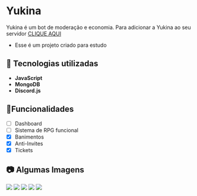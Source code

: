 

# Yukina
Yukina é um bot de moderação e economia.
Para adicionar a Yukina ao seu servidor [CLIQUE AQUI](https://discord.com/oauth2/authorize?client_id=599398298096500747&scope=bot&permissions=8)
- Esse é um projeto criado para estudo
 
## 📡 Tecnologias utilizadas
- **JavaScript**
- **MongoDB**
- **Discord.js**

## 🔰Funcionalidades
 - [ ] Dashboard
 - [ ] Sistema de RPG funcional
 - [x] Banimentos
 - [x] Anti-Invites
 - [x] Tickets

## 📷 Algumas Imagens
![](https://cdn.discordapp.com/attachments/926112877776089128/927422296459718696/unknown.png)
![](https://cdn.discordapp.com/attachments/926112877776089128/927422522570440774/unknown.png)
![](https://cdn.discordapp.com/attachments/915123231885758515/927422676316864622/unknown.png)
![](https://cdn.discordapp.com/attachments/915123231885758515/927422900586303488/unknown.png)
![](https://cdn.discordapp.com/attachments/915123231885758515/927422844223258624/unknown.png)
